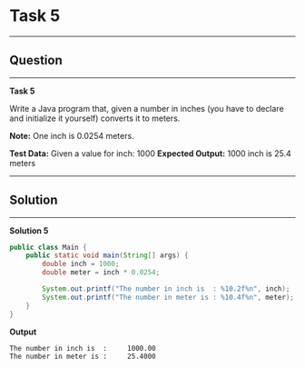 # Task 5
---

## Question

---

**Task 5**

Write a Java program that, given a number in inches (you have to declare and initialize it yourself) converts it to meters. 

**Note:** One inch is 0.0254 meters.

**Test Data:** Given a value for inch: 1000
**Expected Output:** 1000 inch is 25.4 meters

---

## Solution
---

**Solution 5**

```java
public class Main {
    public static void main(String[] args) {
        double inch = 1000;
        double meter = inch * 0.0254;

        System.out.printf("The number in inch is  : %10.2f%n", inch);
        System.out.printf("The number in meter is : %10.4f%n", meter);
    }
}
```

**Output**
```
The number in inch is  :     1000.00
The number in meter is :     25.4000
```